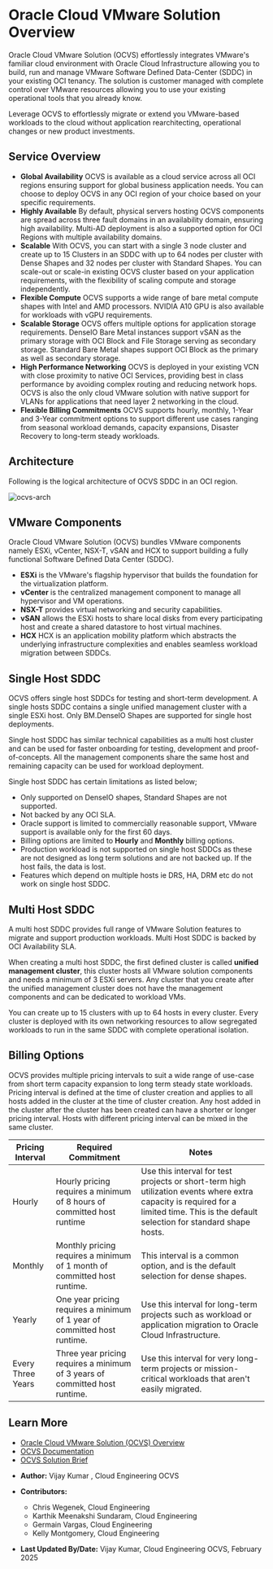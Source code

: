 # Oracle Cloud VMware Solution Overview

Oracle Cloud VMware Solution (OCVS) effortlessly integrates VMware's familiar cloud environment with Oracle Cloud Infrastructure allowing you to build, run and manage VMware Software Defined Data-Center (SDDC) in your existing OCI tenancy. The solution is customer managed with complete control over VMware resources allowing you to use your existing operational tools that you already know.

Leverage OCVS to effortlessly migrate or extend you VMware-based workloads to the cloud without application rearchitecting, operational changes or new product investments.

## Service Overview

- **Global Availability** OCVS is available as a cloud service across all OCI regions ensuring support for global business application needs. You can choose to deploy OCVS in any OCI region of your choice based on your specific requirements.
- **Highly Available** By default, physical servers hosting OCVS components are spread across three fault domains in an availability domain, ensuring high availability. Multi-AD deployment is also a supported option for OCI Regions with multiple availability domains.
- **Scalable** With OCVS, you can start with a single 3 node cluster and create up to 15 Clusters in an SDDC with up to 64 nodes per cluster with Dense Shapes and 32 nodes per cluster with Standard Shapes. You can scale-out or scale-in existing OCVS cluster based on your application requirements, with the flexibility of scaling compute and storage independently.
- **Flexible Compute** OCVS supports a wide range of bare metal compute shapes with Intel and AMD processors. NVIDIA A10 GPU is also available for workloads with vGPU requirements.
- **Scalable Storage** OCVS offers multiple options for application storage requirements. DenseIO Bare Metal instances support vSAN as the primary storage with OCI Block and File Storage serving as secondary storage. Standard Bare Metal shapes support OCI Block as the primary as well as secondary storage.
- **High Performance Networking** OCVS is deployed in your existing VCN with close proximity to native OCI Services, providing best in class performance by avoiding complex routing and reducing network hops. OCVS is also the only cloud VMware solution with native support for VLANs for applications that need layer 2 networking in the cloud.
- **Flexible Billing Commitments** OCVS supports hourly, monthly, 1-Year and 3-Year commitment options to support different use cases ranging from seasonal workload demands, capacity expansions, Disaster Recovery to long-term steady workloads.

## Architecture

Following is the logical architecture of OCVS SDDC in an OCI region.

![ocvs-arch](images/ocvs-arch.png)

## VMware Components

Oracle Cloud VMware Solution (OCVS) bundles VMware components namely ESXi, vCenter, NSX-T, vSAN and HCX to support building a fully functional Software Defined Data Center (SDDC).

- **ESXi** is the VMware's flagship hypervisor that builds the foundation for the virtualization platform.
- **vCenter** is the centralized management component to manage all hypervisor and VM operations.
- **NSX-T** provides virtual networking and security capabilities.
- **vSAN** allows the ESXi hosts to share local disks from every participating host and create a shared datastore to host virtual machines.
- **HCX** HCX is an application mobility platform which abstracts the underlying infrastructure complexities and enables seamless workload migration between SDDCs.

## Single Host SDDC

OCVS offers single host SDDCs for testing and short-term development. A single hosts SDDC contains a single unified management cluster with a single ESXi host. Only BM.DenseIO Shapes are supported for single host deployments.

Single host SDDC has similar technical capabilities as a multi host cluster and can be used for faster onboarding for testing, development and proof-of-concepts. All the management components share the same host and remaining capacity can be used for workload deployment.

Single host SDDC has certain limitations as listed below;

- Only supported on DenseIO shapes, Standard Shapes are not supported.
- Not backed by any OCI SLA.
- Oracle support is limited to commercially reasonable support, VMware support is available only for the first 60 days.
- Billing options are limited to **Hourly** and **Monthly** billing options.
- Production workload is not supported on single host SDDCs as these are not designed as long term solutions and are not backed up. If the host fails, the data is lost.
- Features which depend on multiple hosts ie DRS, HA, DRM etc do not work on single host SDDC.

## Multi Host SDDC
A multi host SDDC provides full range of VMware Solution features to migrate and support production workloads. Multi Host SDDC is backed by OCI Availability SLA. **<SLA Link here>**

When creating a multi host SDDC, the first defined cluster is called **unified management cluster**, this cluster hosts all VMware solution components and needs a minimum of 3 ESXi servers. Any cluster that you create after the unified management cluster does not have the management components and can be dedicated to workload VMs.

You can create up to 15 clusters with up to 64 hosts in every cluster. Every cluster is deployed with its own networking resources to allow segregated workloads to run in the same SDDC with complete operational isolation.

## Billing Options

OCVS provides multiple pricing intervals to suit a wide range of use-case from short term capacity expansion to long term steady state workloads. Pricing interval is defined at the time of cluster creation and applies to all hosts added in the cluster at the time of cluster creation. Any host added in the cluster after the cluster has been created can have a shorter or longer pricing interval. Hosts with different pricing interval can be mixed in the same cluster.

|**Pricing Interval**|**Required Commitment**|**Notes**|
|--------------------|-----------------------|---------|
|Hourly|Hourly pricing requires a minimum of 8 hours of committed host runtime|Use this interval for test projects or short-term high utilization events where extra capacity is required for a limited time. This is the default selection for standard shape hosts.|
|Monthly|Monthly pricing requires a minimum of 1 month of committed host runtime.|This interval is a common option, and is the default selection for dense shapes.|
|Yearly|One year pricing requires a minimum of 1 year of committed host runtime.|Use this interval for long-term projects such as workload or application migration to Oracle Cloud Infrastructure.|
|Every Three Years|Three year pricing requires a minimum of 3 years of committed host runtime.|Use this interval for very long-term projects or mission-critical workloads that aren't easily migrated.|

## Learn More

- [Oracle Cloud VMware Solution (OCVS) Overview](https://www.oracle.com/in/cloud/compute/vmware/)
- [OCVS Documentation](https://docs.oracle.com/en-us/iaas/Content/VMware/Concepts/ocvsoverview.htm)
- [OCVS Solution Brief](https://www.oracle.com/a/ocom/docs/understanding-oracle-cloud-vmware-solution.pdf)


* **Author:** Vijay Kumar
, Cloud Engineering OCVS
* **Contributors:**
    - Chris Wegenek, Cloud Engineering
    - Karthik Meenakshi Sundaram, Cloud Engineering
    - Germain Vargas, Cloud Engineering
    - Kelly Montgomery, Cloud Engineering

* **Last Updated By/Date:** Vijay Kumar, Cloud Engineering OCVS, February 2025
